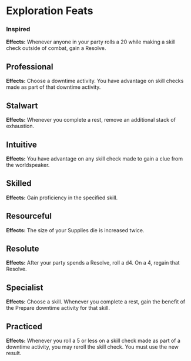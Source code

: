 # Exploration Feats

### Inspired

**Effects:** Whenever anyone in your party rolls a 20 while making a skill check outside of combat, gain a Resolve.

## Professional

**Effects:** Choose a downtime activity. You have advantage on skill checks made as part of that downtime activity.

## Stalwart

**Effects:** Whenever you complete a rest, remove an additional stack of exhaustion.

## Intuitive

**Effects:** You have advantage on any skill check made to gain a clue from the worldspeaker.

## Skilled

**Effects:** Gain proficiency in the specified skill.

## Resourceful

**Effects:** The size of your Supplies die is increased twice.

## Resolute

**Effects:** After your party spends a Resolve, roll a d4. On a 4, regain that Resolve.

## Specialist

**Effects:** Choose a skill. Whenever you complete a rest, gain the benefit of the Prepare downtime activity for that skill.

## Practiced

**Effects:** Whenever you roll a 5 or less on a skill check made as part of a downtime activity, you may reroll the skill check. You must use the new result.
